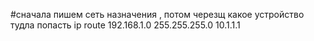 #сначала пишем сеть назначения , потом черезщ какое устройство тудла попасть
ip route 192.168.1.0 255.255.255.0 10.1.1.1
